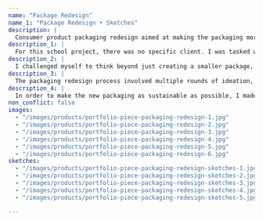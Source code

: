```yaml
---
name: "Package Redesign"
name_1: "Package Redesign • Sketches"
description: |
  Consumer product packaging redesign aimed at making the packaging more sustainable
description_1: |
  For this school project, there was no specific client. I was tasked with choosing a package for an existing product and making it more sustainable. I chose packaging for low-priced wireless earbuds, available at grocery store chains and big box stores across the country.
description_2: |
  I challenged myself to think beyond just creating a smaller package, and really push the idea of sustainability while focusing on the target consumer for this product--35-60+ year-olds who don't really care about the brand of the product, but likely care about sustainable packaging and environmental issues. I also wanted to create a package that would stand out on store shelves. An additional challenge was that all of the text included on the original package had to appear on the new package, and still be legible even if the packaging itself was smaller--in English and in French--along with any barcodes and/or copyright information.
description_3: |
  The packaging redesign process involved multiple rounds of ideation, research, sketching and prototyping. I developed a die-line / die-cut file, printed it, and assembled the packaging.
description_4: |
  In order to make the new packaging as sustainable as possible, I made it much more compact, used recycled and recyclable materials (recycled cardboard), and created a package that, once opened, could be reused as a passive amplifier for your smart phone. The packaging consisted of three main pieces: the box itself, a carboard piece that would hold the headphones in place, and a false bottom that would contain the instruction booklet and hide the surplus cord length.
non_conflict: false
images:
  - "/images/products/portfolio-piece-packaging-redesign-1.jpg"
  - "/images/products/portfolio-piece-packaging-redesign-2.jpg"
  - "/images/products/portfolio-piece-packaging-redesign-3.jpg"
  - "/images/products/portfolio-piece-packaging-redesign-4.jpg"
  - "/images/products/portfolio-piece-packaging-redesign-5.jpg"
  - "/images/products/portfolio-piece-packaging-redesign-6.jpg"
sketches:
  - "/images/products/portfolio-piece-packaging-redesign-sketches-1.jpg"
  - "/images/products/portfolio-piece-packaging-redesign-sketches-2.jpg"
  - "/images/products/portfolio-piece-packaging-redesign-sketches-3.jpg"
  - "/images/products/portfolio-piece-packaging-redesign-sketches-4.jpg"
  - "/images/products/portfolio-piece-packaging-redesign-sketches-5.jpg"

---
```

